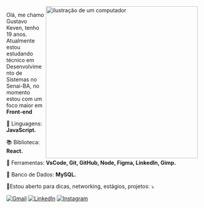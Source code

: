 <img src="https://raw.githubusercontent.com/MicaelliMedeiros/micaellimedeiros/master/image/computer-illustration.png" alt="ilustração de um computador" min-width="400px" max-width="400px" width="400px" align="right">

<p align="left"> 
  Olá, me chamo Gustavo Keven, tenho 19 anos. <br>
  Atualmente estou estudando técnico em Desenvolvimento de Sistemas no Senai-BA, no momento estou com um foco maior em <strong> Front-end</strong>
</p>

<p align="left">
  🦄 Linguagens: <strong>JavaScript.</strong>
</p>

<p align="left">
  📚 Biblioteca: <strong>React.</strong>
</p>

<p align="left">
  💼 Ferramentas: <strong>VsCode, Git, GitHub, Node, Figma, Linkedln, Gimp.</strong>
</p>

<p align="left">
  🎲 Banco de Dados: <strong>MySQL.</strong>
</p>

<p align="left">
  💌Estou aberto para dicas, networking, estágios, projetos: ⤵️
</p>

<p align="left">
  <a href="https://mail.google.com/mail/u/1/#inbox" title="Gmail">
  <img src="https://img.shields.io/badge/-Gmail-FF0000?style=flat-square&labelColor=FF0000&logo=gmail&logoColor=white&link=LINK-DO-SEU-GMAIL" alt="Gmail"/></a>
  <a href="https://www.linkedin.com/in/gustavo-keven-54baa7258/" title="LinkedIn">
  <img src="https://img.shields.io/badge/-Linkedin-0e76a8?style=flat-square&logo=Linkedin&logoColor=white&link=LINK-DO-SEU-LINKEDIN" alt="LinkedIn"/></a>
  <a href="https://www.instagram.com/gust4_7/" title="Instagram">
  <img src="https://img.shields.io/badge/-Instagram-DF0174?style=flat-square&labelColor=DF0174&logo=instagram&logoColor=white&link=LINK-DO-SEU-INSTAGRAM" alt="Instagram"/></a>
</p>
